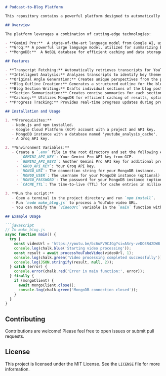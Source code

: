 ```markdown
# Podcast-to-Blog Platform

This repository contains a powerful platform designed to automatically transform podcasts into engaging blog posts, enriching content creation and audience engagement. 

## Overview

The platform leverages a combination of cutting-edge technologies:

- **Gemini Pro:**  A state-of-the-art language model from Google AI, used for generating insightful analysis, original angles, and engaging blog outlines.
- **Groq:** A powerful large language model, utilized for summarizing blog sections concisely.
- **MongoDB:**  A NoSQL database for efficient caching and data storage, ensuring rapid processing and reduced API calls.

## Features

- **Transcript Fetching:** Automatically retrieves transcripts for YouTube videos through an API.
- **Intelligent Analysis:** Analyzes transcripts to identify key themes, insights, and memorable quotes.
- **Original Angle Generation:** Creates unique perspectives from the podcast content tailored to a target audience.
- **Blog Outline Creation:** Generates a structured outline for the blog post, ensuring logical flow and captivating content.
- **Blog Section Writing:** Drafts individual sections of the blog post, incorporating analysis, storytelling, and engaging prose.
- **Section Summarization:** Creates concise summaries for each section, facilitating smooth transitions between parts.
- **Caching:** Utilizes MongoDB for efficient caching of results, optimizing performance and reducing API costs.
- **Progress Tracking:** Provides real-time progress updates during processing, keeping you informed throughout the workflow.

## Installation and Usage

1. **Prerequisites:**
   - Node.js and npm installed.
   - Google Cloud Platform (GCP) account with a project and API key.
   - MongoDB instance with a database named 'youtube_analysis_cache'.
   - A Groq API key.

2. **Environment Variables:**
   - Create a `.env` file in the root directory and set the following environment variables:
     - `GEMINI_API_KEY`: Your Gemini Pro API key from GCP.
     - `GEMINI_API_KEY2`: Another Gemini Pro API key for additional processing (optional).
     - `GROQ_API_KEY`: Your Groq API key.
     - `MONGO_URI`: The connection string for your MongoDB instance.
     - `MONGO_USER`: The username for your MongoDB instance (optional).
     - `MONGO_PASSWORD`: The password for your MongoDB instance (optional).
     - `CACHE_TTL`: The time-to-live (TTL) for cache entries in milliseconds (default: 24 hours).

3. **Run the script:**
   - Open a terminal in the project directory and run `npm install`.
   - Run `node make_blog.js` to process a YouTube video URL.
   - You can modify the `videoUrl` variable in the `main` function within `make_blog.js` to test with a different video.

## Example Usage

```javascript
// In make_blog.js
async function main() {
  try {
    const videoUrl = 'https://youtu.be/bc6uFV9CJGg?si=ASry-vvDO3R42DW8';
    console.log(chalk.blue('Starting video processing'));
    const result = await processYouTubeVideo(videoUrl, 1);
    console.log(chalk.green('Video processing completed successfully'));
    console.log(JSON.stringify(result, null, 2));
  } catch (error) {
    console.error(chalk.red('Error in main function:', error));
  } finally {
    if (mongoClient) {
      await mongoClient.close();
      console.log(chalk.green('MongoDB connection closed'));
    }
  }
}
```

## Contributing

Contributions are welcome! Please feel free to open issues or submit pull requests.

## License

This project is licensed under the MIT License. See the `LICENSE` file for more information.
```
